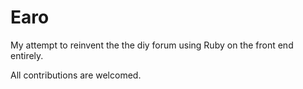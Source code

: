 # Earo # 

My attempt to reinvent the the diy forum using Ruby on the front end entirely.  

All contributions are welcomed.
